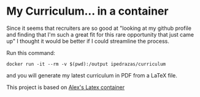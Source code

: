 # My Curriculum... in a container

Since it seems that recruiters are so good at "looking at my github profile and finding that I'm such a great fit for this rare opportunity that just came up" I thought it would be better if I could streamline the process.

Run this command:

```
docker run -it --rm -v $(pwd):/output ipedrazas/curriculum
```

and you will generate my latest curriculum in PDF from a LaTeX file.

This project is based on [Alex's Latex container](https://github.com/agonzalezro/docker-pdflatex)
